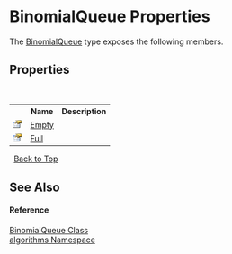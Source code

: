 # BinomialQueue Properties
 

The <a href="bfd89819-99f1-ae62-d46e-2d42c1866f37">BinomialQueue</a> type exposes the following members.


## Properties
&nbsp;<table><tr><th></th><th>Name</th><th>Description</th></tr><tr><td>![Public property](media/pubproperty.gif "Public property")</td><td><a href="adceaf78-d1a6-55f7-77e1-6d7f126c91a8">Empty</a></td><td /></tr><tr><td>![Public property](media/pubproperty.gif "Public property")</td><td><a href="d066dcb2-122a-ab4e-e0ec-9032f530cc4f">Full</a></td><td /></tr></table>&nbsp;
<a href="#binomialqueue-properties">Back to Top</a>

## See Also


#### Reference
<a href="bfd89819-99f1-ae62-d46e-2d42c1866f37">BinomialQueue Class</a><br /><a href="82f88b43-fdc9-bc99-9558-75fce96d448f">algorithms Namespace</a><br />